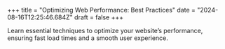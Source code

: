 +++
title = "Optimizing Web Performance: Best Practices"
date = "2024-08-16T12:25:46.684Z"
draft = false
+++

  Learn essential techniques to optimize your website’s performance, ensuring fast load times and a smooth user experience.
        